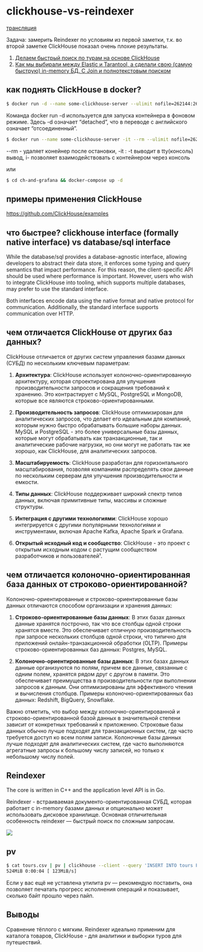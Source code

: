 # clickhouse-vs-reindexer

[трансляция](https://youtube.com/live/krXPKdiVums)

Задача: замерить Reindexer по условиям из первой заметки, т.к. во второй заметке ClickHouse показал очень плохие результаты.

1. [Делаем быстрый поиск по турам на основе ClickHouse](https://habr.com/ru/articles/324846/)
2. [Как мы выбирали между Elastic и Tarantool, а сделали свою (самую быструю) in-memory БД. С Join и полнотекстовым поиском](https://habr.com/ru/articles/346884/)

## как поднять ClickHouse в docker?

```bash
$ docker run -d --name some-clickhouse-server --ulimit nofile=262144:262144 clickhouse/clickhouse-server
```

Команда docker run -d используется для запуска контейнера в фоновом режиме. Здесь -d означает “detached”, что в переводе с английского означает “отсоединенный”.

```bash
$ docker run --name some-clickhouse-server -it --rm --ulimit nofile=262144:262144 -p 8123:8123 -p 9000:9000 clickhouse/clickhouse-server
```

--rm - удаляет конейнер после остановки, -it : -t выводит в tty(консоль) вывод, i- позволяет взаимодействовать с контейнером через консоль

или

```bash
$ cd ch-and-grafana && docker-compose up -d
```

## примеры применения ClickHouse

https://github.com/ClickHouse/examples

## что быстрее? clickhouse interface (formally native interface) vs database/sql interface

While the database/sql provides a database-agnostic interface, allowing developers to abstract their data store, it enforces some typing and query semantics that impact performance. For this reason, the client-specific API should be used where performance is important. However, users who wish to integrate ClickHouse into tooling, which supports multiple databases, may prefer to use the standard interface.

Both interfaces encode data using the native format and native protocol for communication. Additionally, the standard interface supports communication over HTTP.

## чем отличается ClickHouse от других баз данных?

ClickHouse отличается от других систем управления базами данных (СУБД) по нескольким ключевым параметрам:

1. **Архитектура**: ClickHouse использует колоночно-ориентированную архитектуру, которая спроектирована для улучшения производительности запросов и сокращения требований к хранению. Это контрастирует с MySQL, PostgreSQL и MongoDB, которые все являются строково-ориентированными.

2. **Производительность запросов**: ClickHouse оптимизирован для аналитических запросов, что делает его идеальным для компаний, которым нужно быстро обрабатывать большие наборы данных. MySQL и PostgreSQL - это более универсальные базы данных, которые могут обрабатывать как транзакционные, так и аналитические рабочие нагрузки, но они могут не работать так же хорошо, как ClickHouse, для аналитических запросов.

3. **Масштабируемость**: ClickHouse разработан для горизонтального масштабирования, позволяя компаниям распределять свои данные по нескольким серверам для улучшения производительности и емкости.

4. **Типы данных**: ClickHouse поддерживает широкий спектр типов данных, включая примитивные типы, массивы и сложные структуры.

5. **Интеграция с другими технологиями**: ClickHouse хорошо интегрируется с другими популярными технологиями и инструментами, включая Apache Kafka, Apache Spark и Grafana.

6. **Открытый исходный код и сообщество**: ClickHouse - это проект с открытым исходным кодом с растущим сообществом разработчиков и пользователей¹.

## чем отличается колоночно-ориентированная база данных от строково-ориентированной?

Колоночно-ориентированные и строково-ориентированные базы данных отличаются способом организации и хранения данных:

1. **Строково-ориентированные базы данных**: В этих базах данных данные хранятся построчно, так что все столбцы одной строки хранятся вместе. Это обеспечивает отличную производительность при запросе нескольких столбцов одной строки, что типично для приложений онлайн-транзакционной обработки (OLTP). Примеры строково-ориентированных баз данных: Postgres, MySQL.

2. **Колоночно-ориентированные базы данных**: В этих базах данных данные организуются по полям, причем все данные, связанные с одним полем, хранятся рядом друг с другом в памяти. Это обеспечивает преимущества в производительности при выполнении запросов к данным. Они оптимизированы для эффективного чтения и вычисления столбцов. Примеры колоночно-ориентированных баз данных: Redshift, BigQuery, Snowflake.

Важно отметить, что выбор между колоночно-ориентированной и строково-ориентированной базой данных в значительной степени зависит от конкретных требований к приложению. Строковые базы данных обычно лучше подходят для транзакционных систем, где часто требуется доступ ко всем полям записи. Колоночные базы данных лучше подходят для аналитических систем, где часто выполняются агрегатные запросы к большому числу записей, но только к небольшому числу полей.

## Reindexer

The core is written in C++ and the application level API is in Go.

Reindexer - встраиваемая документо-ориентированная СУБД, которая работает с in-memory базами данных и опционально может использовать дисковое хранилище. Основная отличительная особенность reindexer — быстрый поиск по сложным запросам.

![](./assets/reindexer-benchmarks)

## pv

```bash
$ cat tours.csv | pv | clickhouse --client --query 'INSERT INTO tours FORMAT CSVWithNames'
524MiB 0:00:04 [ 123MiB/s]
```

Если у вас ещё не уставлена утилита pv — рекомендую поставить, она позволяет печатать прогресс исполнения операций и показывает, сколько байт прошло через пайп.

## Выводы

Сравнение тёплого с мягким. Reindexer идеально применим для каталога товаров, ClickHouse - для аналитики и выборки туров для путешествий.
